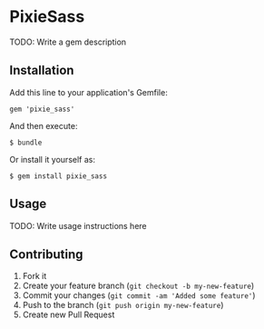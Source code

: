 # PixieSass

TODO: Write a gem description

## Installation

Add this line to your application's Gemfile:

    gem 'pixie_sass'

And then execute:

    $ bundle

Or install it yourself as:

    $ gem install pixie_sass

## Usage

TODO: Write usage instructions here

## Contributing

1. Fork it
2. Create your feature branch (`git checkout -b my-new-feature`)
3. Commit your changes (`git commit -am 'Added some feature'`)
4. Push to the branch (`git push origin my-new-feature`)
5. Create new Pull Request
